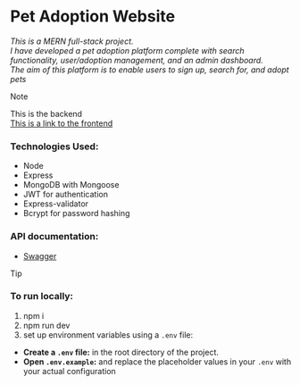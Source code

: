 # Pet Adoption Website

_This is a MERN full-stack project.\
 I have developed a pet adoption platform complete with search functionality, user/adoption management, and an admin dashboard.\
  The aim of this platform is to enable users to sign up, search for, and adopt pets_

> [!NOTE]
> This is the backend\
> [This is a link to the frontend](https://github.com/marieslo/pet_adoption_fe)


### Technologies Used:
- Node
- Express
- MongoDB with Mongoose
- JWT for authentication
- Express-validator
- Bcrypt for password hashing

### API documentation:
- [Swagger](https://app.swaggerhub.com/apis/MarieSlo/Pet-Adoption/1.0.1)

> [!TIP]
> 
> ### To run locally: 
> 1. npm i
> 2. npm run dev
> 3. set up environment variables using a `.env` file:
> - **Create a `.env` file:** in the root directory of the project.
> - **Open `.env.example`:** and replace the placeholder values in your `.env` with your actual configuration
